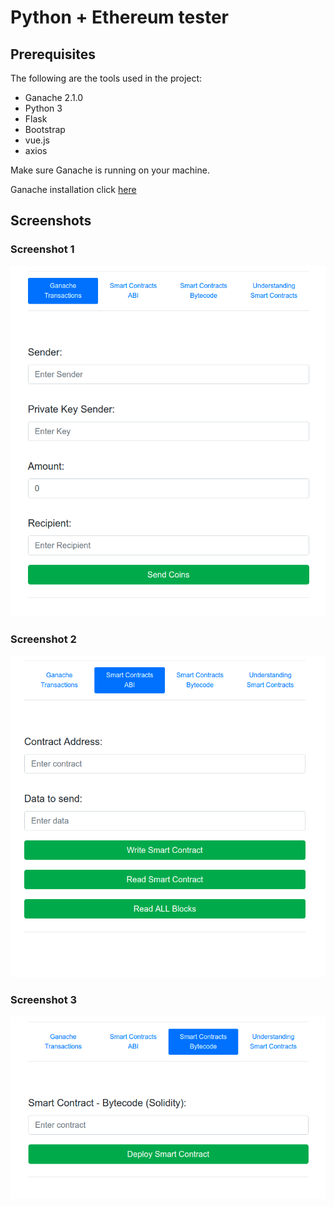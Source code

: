 # Python + Ethereum tester

## Prerequisites

The following are the tools used in the project:

- Ganache 2.1.0
- Python 3
- Flask 
- Bootstrap
- vue.js
- axios

Make sure Ganache is running on your machine. 

Ganache installation click [here](https://www.trufflesuite.com/ganache)


## Screenshots

### Screenshot 1

![image](static/img/1.png)

### Screenshot 2

![image](static/img/2.png)

### Screenshot 3

![image](static/img/3.png)